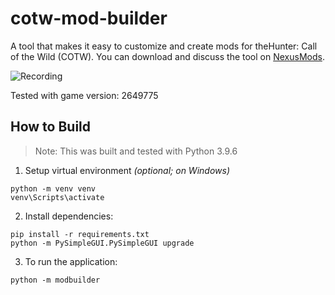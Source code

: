 # cotw-mod-builder

A tool that makes it easy to customize and create mods for theHunter: Call of the Wild (COTW). You can download and discuss the tool on [NexusMods](https://www.nexusmods.com/thehuntercallofthewild/mods/247).

![Recording](https://github-production-user-asset-6210df.s3.amazonaws.com/2107385/297992314-5f7d6c72-8754-42d0-9d4a-4b7a06912b3a.png)

Tested with game version: 2649775

## How to Build
> Note: This was built and tested with Python 3.9.6

1. Setup virtual environment _(optional; on Windows)_
```
python -m venv venv
venv\Scripts\activate
```
2. Install dependencies:
```shell
pip install -r requirements.txt
python -m PySimpleGUI.PySimpleGUI upgrade
```
3. To run the application:
```shell
python -m modbuilder
```
